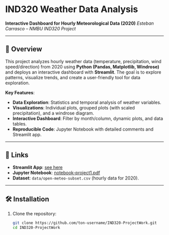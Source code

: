 # IND320 Weather Data Analysis
**Interactive Dashboard for Hourly Meteorological Data (2020)**
*Esteban Carrasco – NMBU IND320 Project*

---

## 📌 Overview
This project analyzes hourly weather data (temperature, precipitation, wind speed/direction) from 2020 using **Python (Pandas, Matplotlib, Windrose)** and deploys an interactive dashboard with **Streamlit**. The goal is to explore patterns, visualize trends, and create a user-friendly tool for data exploration.

**Key Features**:
- **Data Exploration**: Statistics and temporal analysis of weather variables.
- **Visualizations**: Individual plots, grouped plots (with scaled precipitation), and a windrose diagram.
- **Interactive Dashboard**: Filter by month/column, dynamic plots, and data tables.
- **Reproducible Code**: Jupyter Notebook with detailed comments and Streamlit app.

---
## 🔗 Links
- **Streamlit App**: [see here](https://ind320-projectwork-esteban-carrasco.streamlit.app)
- **Jupyter Notebook**: [notebook-project1.pdf](notebook-project1.pdf)
- **Dataset**: `data/open-meteo-subset.csv` (hourly data for 2020).

---
## 🛠 Installation
1. Clone the repository:
   ```bash
   git clone https://github.com/ton-username/IND320-ProjectWork.git
   cd IND320-ProjectWork
